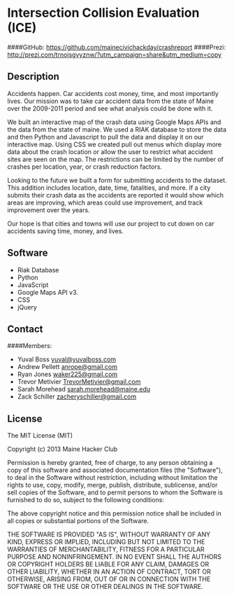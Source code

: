 
Intersection Collision Evaluation (ICE)
====================
####GitHub: https://github.com/mainecivichackday/crashreport
####Prezi: http://prezi.com/trnojsgvyznw/?utm_campaign=share&utm_medium=copy

Description
-----
Accidents happen. Car accidents cost money, time, and most importantly lives. Our mission was to take car accident data from the state of Maine over the 2009-2011 period and see what analysis could be done with it.

We built an interactive map of the crash data using Google Maps APIs and the data from the state of maine. We used a RIAK database to store the data and then Python and Javascript to pull the data and display it on our interactive map. Using CSS we created pull out menus which display more data about the crash location or allow the user to restrict what accident sites are seen on the map. The restrictions can be limited by the number of crashes per location, year, or crash reduction factors.

Looking to the future we built a form for submitting accidents to the dataset. This addition includes location, date, time, fatalities, and more. If a city submits their crash data as the accidents are reported it would show which areas are improving, which areas could use improvement, and track improvement over the years.

Our hope is that cities and towns will use our project to cut down on car accidents saving time, money, and lives.

Software
--------

  * Riak Database
  * Python
  * JavaScript
  * Google Maps API v3.
  * CSS
  * jQuery

Contact
-----
####Members:
  * Yuval Boss yuval@yuvalboss.com
  * Andrew Pellett anrope@gmail.com
  * Ryan Jones waker225@gmail.com
  * Trevor Metivier TrevorMetivier@gmail.com
  * Sarah Morehead sarah.morehead@maine.edu
  * Zack Schiller zacheryschiller@gmail.com

License
-------
The MIT License (MIT)

Copyright (c) 2013 Maine Hacker Club

Permission is hereby granted, free of charge, to any person obtaining a copy of this software and associated documentation files (the "Software"), to deal in the Software without restriction, including without limitation the rights to use, copy, modify, merge, publish, distribute, sublicense, and/or sell copies of the Software, and to permit persons to whom the Software is furnished to do so, subject to the following conditions:

The above copyright notice and this permission notice shall be included in all copies or substantial portions of the Software.

THE SOFTWARE IS PROVIDED "AS IS", WITHOUT WARRANTY OF ANY KIND, EXPRESS OR IMPLIED, INCLUDING BUT NOT LIMITED TO THE WARRANTIES OF MERCHANTABILITY, FITNESS FOR A PARTICULAR PURPOSE AND NONINFRINGEMENT. IN NO EVENT SHALL THE AUTHORS OR COPYRIGHT HOLDERS BE LIABLE FOR ANY CLAIM, DAMAGES OR OTHER LIABILITY, WHETHER IN AN ACTION OF CONTRACT, TORT OR OTHERWISE, ARISING FROM, OUT OF OR IN CONNECTION WITH THE SOFTWARE OR THE USE OR OTHER DEALINGS IN THE SOFTWARE.
